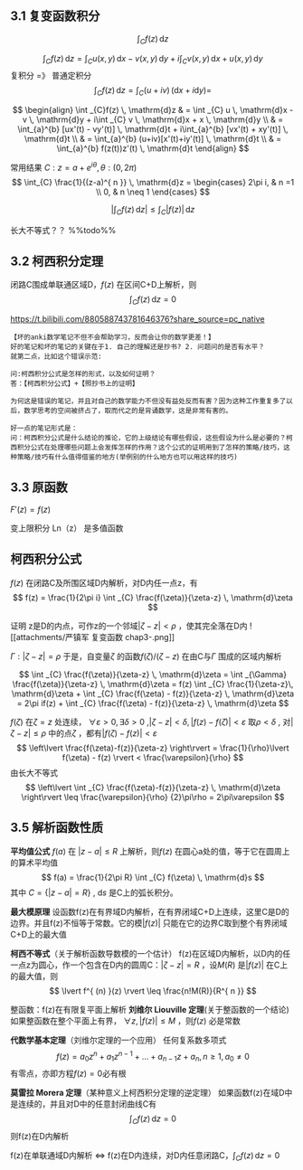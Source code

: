 
## 3.1 复变函数积分

$$
\int _{C}f(z) \, \mathrm{d}z 
$$

$$
\int _{C}f(z) \, \mathrm{d}z =
\int _{C} u(x,y) \, \mathrm{d}x - v(x,y) \, \mathrm{d}y +
i\int _{C} v(x,y) \, \mathrm{d}x + u(x,y) \, \mathrm{d}y
$$
复积分 =》 普通定积分
$$
\int _{C}f(z) \, \mathrm{d}z =
\int _{C}(u + iv) \, (\mathrm{d}x + i\mathrm{d}y) =
$$

$$
\begin{align}
\int _{C}f(z) \, \mathrm{d}z  & = 
\int _{C} u \, \mathrm{d}x - v \, \mathrm{d}y + 
i\int _{C} v \, \mathrm{d}x + x \, \mathrm{d}y \\
 & = \int_{a}^{b} [ux'(t) - vy'(t)] \, \mathrm{d}t + i\int_{a}^{b} [vx'(t) + xy'(t)] \, \mathrm{d}t \\
  & = \int_{a}^{b} (u+iv)[x'(t)+iy'(t)] \, \mathrm{d}t \\
  & = \int_{a}^{b} f(z(t))z'(t) \, \mathrm{d}t
\end{align}
$$


常用结果
${ C: z = a + e^{ i\theta }, \theta:(0,2\pi) }$ 
$$
\int_{C} \frac{1}{(z-a)^{ n }} \, \mathrm{d}z = 
\begin{cases}
2\pi i,  & n =1 \\
0,  & n \neq 1
\end{cases}
$$

$$
\left\lvert  \int _{C} f(z) \, \mathrm{d}z   \right\rvert  \leq \int _{C} \lvert f(z) \rvert  \, \mathrm{d}z 
$$

长大不等式？？ %%todo%%


## 3.2 柯西积分定理

闭路C围成单联通区域D，${ f(z) }$ 在区间C+D上解析，则
$$
\int _{C}f(z) \, \mathrm{d}z = 0 
$$

https://t.bilibili.com/880588743781646376?share_source=pc_native
```
【​坏的anki数学笔记不但不会帮助学习，反而会让你的数学更差！】
好的笔记和坏的笔记的关键在于1. 自己的理解还是抄书? 2. 问题问的是否有水平？
就第二点，比如这个错误示范:

问:柯西积分公式是怎样的形式，以及如何证明？
答：【柯西积分公式】+【照抄书上的证明】

为何这是错误的笔记，并且对自己的数学能力不但没有益处反而有害？因为这种工作重复多了以后，数学思考的空间被挤占了，取而代之的是背诵数学，这是非常有害的。

好一点的笔记形式是：
问：柯西积分公式是什么结论的推论，它的上级结论有哪些假设，这些假设为什么是必要的？柯西积分公式在处理哪些问题上会发挥怎样的作用？这个公式的证明用到了怎样的策略/技巧，这种策略/技巧有什么值得借鉴的地方(举例别的什么地方也可以用这样的技巧)
```

## 3.3 原函数

${ F'(z)  =f(z) }$ 

变上限积分
Ln（z） 是多值函数


## 柯西积分公式

${ f(z) }$  在闭路C及所围区域D内解析，对D内任一点z，有
$$
f(z) = \frac{1}{2\pi i} \int _{C} \frac{f(\zeta)}{\zeta-z} \, \mathrm{d}\zeta 
$$

证明
z是D的内点，可作z的一个邻域${ \lvert \zeta-z \rvert<\rho }$ ，使其完全落在D内
![[attachments/严镇军 复变函数 chap3-.png]]

${ \Gamma:  \lvert \zeta-z \rvert = \rho }$ 
于是，自变量${ \zeta }$ 的函数${ f(\zeta) / (\zeta - z) }$ 在由C与${ \Gamma }$  围成的区域内解析

$$
\int _{C} \frac{f(\zeta)}{\zeta-z} \, \mathrm{d}\zeta = 
\int _{\Gamma} \frac{f(\zeta)}{\zeta-z} \, \mathrm{d}\zeta = 
f(z) \int _{C} \frac{1}{\zeta-z}\, \mathrm{d}\zeta + \int _{C} \frac{f(\zeta) - f(z)}{\zeta-z} \, \mathrm{d}\zeta = 
2\pi if(z) + \int _{C} \frac{f(\zeta) - f(z)}{\zeta-z} \, \mathrm{d}\zeta 
$$

${ f(\zeta) }$ 在${ \zeta= z }$ 处连续，
${ \forall \varepsilon>0, \exists \delta > 0 }$ ,${ \lvert \zeta-z \rvert<\delta, \lvert f(z)-f(\zeta) \rvert<\varepsilon }$ 
取${ \rho<\delta }$ , 对${ \lvert \zeta-z \rvert\leq\rho }$ 中的点${ \zeta }$ ，都有${ \lvert f(\zeta) - f(z) \rvert<\varepsilon }$ 
$$
\left\lvert  \frac{f(\zeta)-f(z)}{\zeta-z}  \right\rvert = \frac{1}{\rho}\lvert f(\zeta) - f(z) \rvert < \frac{\varepsilon}{\rho}
$$
由长大不等式
$$
\left\lvert  \int _{C} \frac{f(\zeta)-f(z)}{\zeta-z} \, \mathrm{d}\zeta \right\rvert \leq \frac{\varepsilon}{\rho} {2}\pi\rho = 2\pi\varepsilon
$$


## 3.5 解析函数性质

**平均值公式**
${ f(a) }$ 在 ${ \lvert z-a \rvert \leq R }$ 上解析，则${ f(z) }$ 在圆心a处的值，等于它在圆周上的算术平均值
$$
f(a) = \frac{1}{2\pi R} \int _{C} f(\zeta) \, \mathrm{d}s 
$$
其中 ${ C = \{ \lvert z-a \rvert = R \} }$ , ${ \mathrm{d}s }$ 是C上的弧长积分。


**最大模原理**
设函数f(z)在有界域D内解析，在有界闭域C+D上连续，这里C是D的边界。并且f(z)不恒等于常数。它的模${ \lvert f(z) \rvert }$ 只能在它的边界C取到整个有界闭域C+D上的最大值

**柯西不等式**（关于解析函数导数模的一个估计）
f(z)在区域D内解析，以D内的任一点z为圆心，作一个包含在D内的圆周C：${ \lvert \zeta-z \rvert = R }$ ，设${ M(R) }$ 是${ \lvert f(z) \rvert }$ 在C上的最大值，则
$$
\lvert f^{ (n) }(z) \rvert \leq \frac{n!M(R)}{R^{ n }}
$$

整函数：f(z)在有限复平面上解析
**刘维尔 Liouville 定理**(关于整函数的一个结论)
如果整函数在整个平面上有界， ${ \forall z, \lvert f(z) \rvert \leq M }$ ，则${ f(z) }$ 必是常数

**代数学基本定理**（刘维尔定理的一个应用）
任何复系数多项式
$$
f(z) = a_{0}z^{ n } + a_{1}z^{ n-1 } + \dots  + a_{n-1}z + a_{n}, n \geq 1, a_{0} \neq 0
$$
有零点，亦即方程${ f(z) = 0 }$必有根

**莫雷拉 Morera 定理**（某种意义上柯西积分定理的逆定理）
如果函数f(z)在域D中是连续的，并且对D中的任意封闭曲线C有
$$
\int _{C} f(z) \, \mathrm{d}z = 0 
$$
则f(z)在D内解析

f(z)在单联通域D内解析 ${ \iff }$ f(z)在D内连续，对D内任意闭路C，${ \int _{C} f(z) \, \mathrm{d}z = 0}$
